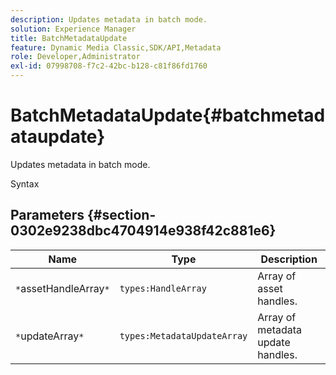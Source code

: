 ```yaml
---
description: Updates metadata in batch mode.
solution: Experience Manager
title: BatchMetadataUpdate
feature: Dynamic Media Classic,SDK/API,Metadata
role: Developer,Administrator
exl-id: 07998708-f7c2-42bc-b128-c81f86fd1760
---
```

# BatchMetadataUpdate{#batchmetadataupdate}

Updates metadata in batch mode.

 Syntax 

## Parameters {#section-0302e9238dbc4704914e938f42c881e6}

|  Name  | Type  | Description  |
|---|---|---|
|  `*`assetHandleArray`*`  | `types:HandleArray`  | Array of asset handles.  |
|  `*`updateArray`*`  | `types:MetadataUpdateArray`  | Array of metadata update handles.  |
